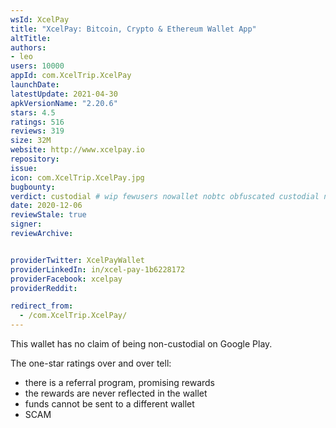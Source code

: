 ```yaml
---
wsId: XcelPay
title: "XcelPay: Bitcoin, Crypto & Ethereum Wallet App"
altTitle: 
authors:
- leo
users: 10000
appId: com.XcelTrip.XcelPay
launchDate: 
latestUpdate: 2021-04-30
apkVersionName: "2.20.6"
stars: 4.5
ratings: 516
reviews: 319
size: 32M
website: http://www.xcelpay.io
repository: 
issue: 
icon: com.XcelTrip.XcelPay.jpg
bugbounty: 
verdict: custodial # wip fewusers nowallet nobtc obfuscated custodial nosource nonverifiable reproducible bounty defunct
date: 2020-12-06
reviewStale: true
signer: 
reviewArchive:


providerTwitter: XcelPayWallet
providerLinkedIn: in/xcel-pay-1b6228172
providerFacebook: xcelpay
providerReddit: 

redirect_from:
  - /com.XcelTrip.XcelPay/
---
```



This wallet has no claim of being non-custodial on Google Play.

The one-star ratings over and over tell:

* there is a referral program, promising rewards
* the rewards are never reflected in the wallet
* funds cannot be sent to a different wallet
* SCAM

